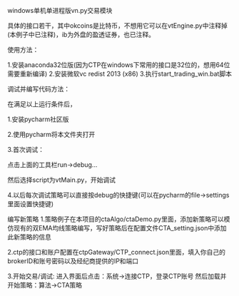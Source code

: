 windows单机单进程版vn.py交易模块

具体的接口若干，其中okcoins是比特币，不想用它可以在vtEngine.py中注释掉(本例子中已注释)，ib为外盘的盈透证券，也已注释。

使用方法：

1.安装anaconda32位版(因为CTP在windows下常用的接口是32位的，想用64位需要重新编译)
2.安装微软vc redist 2013 (x86)
3.执行start_trading_win.bat脚本

调试并编写代码方法：

在满足以上运行条件后，

1.安装pycharm社区版

2.使用pycharm将本文件夹打开

3.首次调试：

点击上面的工具栏run->debug...

然后选择script为vtMain.py，开始调试

4.以后每次调试策略可以直接按debug的快捷键(可以在pycharm的file->settings里面设置快捷键)

编写新策略
1.策略例子在本项目的ctaAlgo/ctaDemo.py里面，添加新策略可以模仿现有的双EMA均线策略编写，写好策略后在配置文件CTA_setting.json中添加此新策略的信息

2.ctp的接口和账户配置在ctpGateway/CTP_connect.json里面，填入你自己的brokerID和账号密码以及经纪商提供的IP和端口

3.开始交易/调试:
进入界面后点击：系统->连接CTP，登录CTP账号
然后加载并开始策略：算法->CTA策略